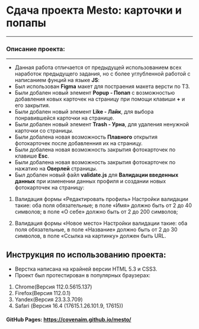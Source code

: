 # Сдача проекта Mesto: карточки и попапы
------

### Описание проекта:
------
* Данная работа отличается от предыдущей использованием всех наработок предыдущего задания, но с более углубленной работой с написанием фунций на языке **JS**:
* Был использован **Figma** макет для постраения макета версти по ТЗ.
* Были добален новый элемент **Popup - Попап** с возможностью добавления ковых карточек на страницу при помощи клавиши **+** и его закрытия.
* Были добален новый элемент **Like - Лайк**, для выбора понравившейся карточки на странице.
* Были добален новый элемент **Trash - Урна**, для удаления ненужной карточки со страницы.
* Были добалена новая возможность **Плавного** открытия фотокарточек после добавленния их на страницу.
* Были добалена новая возможность закрытия фотокарточек по клавише **Esc**.
* Были добалена новая возможность закрытия фотокарточек по нажатию на **Оверлей** страницы.
* Был добален новый файл **validate.js** для **Валидации введенных данных** при изменении данных профиля и создании новых фотокарточек на страницу:
1. Валидация формы «Редактировать профиль»
Настройки валидации такие:
оба поля обязательные;
в поле «Имя» должно быть от 2 до 40 символов;
в поле «О себе» должно быть от 2 до 200 символов;

2. Валидация формы «Новое место»
Настройки валидации такие:
оба поля обязательные,
в поле «Название» должно быть от 2 до 30 символов,
в поле «Ссылка на картинку» должен быть URL.




Инструкция по использованию проекта:
------
 * Верстка написана на крайней версии HTML 5.3 и CSS3.
 * Проект был протестирован в популярных браузерах:
 1. Chrome(Версия 112.0.5615.137)
 2. Firefox(Версия 112.0.1)
 3. Yandex(Версия 23.3.3.709)
 4. Safari (Версия 16.4 (17615.1.26.101.9, 17615))

#### GitHub Pages: https://covenaim.github.io/mesto/